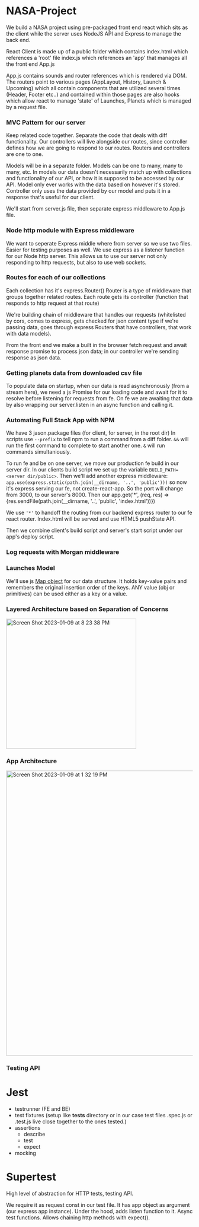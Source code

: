 # NASA-Project

We build a NASA project using pre-packaged front end react which sits as the client while the server uses NodeJS API and Express to manage the back end.

React Client is made up of a public folder which contains index.html which references a 'root' file index.js which references an 'app' that manages all the front end App.js

App.js contains sounds and router references which is rendered via DOM. The routers point to various pages (AppLayout, History, Launch & Upcoming) which all contain components that are utilized several times (Header, Footer etc..) and contained within those pages are also hooks which allow react to manage 'state' of Launches, Planets which is managed by a request file.


### MVC Pattern for our server

Keep related code together. Separate the code that deals with diff functionality.
Our controllers will live alongside our routes, since controller defines how we are going to respond to our routes. Routers and controllers are one to one.

Models will be in a separate folder. Models can be one to many, many to many, etc. In models our data doesn't necessarily match up with collections and functionality of our API, or how it is supposed to be accessed by our API. Model only ever works with the data based on however it's stored. Controller only uses the data provided by our model and puts it in a response that's useful for our client.

We'll start from server.js file, then separate express middleware to App.js file.

### Node http module with Express middleware

We want to seperate Express middle where from server so we use two files. Easier for testing purposes as well.
We use express as a listener function for our Node http server. This allows us to use our server not only responding to http requests, but also to use web sockets.

### Routes for each of our collections

Each collection has it's express.Router()
Router is a type of middleware that groups together related routes.
Each route gets its controller (function that responds to http request at that route)

We're building chain of middleware that handles our requests (whitelisted by cors, comes to express, gets checked for json content type if we're passing data, goes through express Routers that have controllers, that work with data models).

From the front end we make a built in the browser fetch request and await response promise to process json data; in our controller we're sending response as json data.

### Getting planets data from downloaded csv file

To populate data on startup, when our data is read asynchronously (from a stream here), we need a js Promise for our loading code and await for it to resolve before listening for requests from fe. On fe we are awaiting that data by also wrapping our server.listen in an async function and calling it.

### Automating Full Stack App with NPM

We have 3 jason.package files (for client, for server, in the root dir)
In scripts use 
`--prefix` to tell npm to run a command from a diff folder.
`&&` will run the first command to complete to start another one.
`&` will run commands simultaniously.

To run fe and be on one server, we move our production fe build in our server dir. In our clients build script we set up the variable `BUILD_PATH=<server dir/public>`.
Then we'll add another express middleware: 
`app.use(express.static(path.join(__dirname, '..', 'public')))`
so now it's express serving our fe, not create-react-app. So the port will change from 3000, to our server's 8000.
Then our app.get('*', (req, res) => {res.sendFile(path.join(__dirname, '..', 'public', 'index.html'))})

We use `'*'` to handoff the routing from our backend express router to our fe react router. Index.html will be served and use HTML5 pushState API.

Then we combine client's build script and server's start script under our app's deploy script.

### Log requests with Morgan middleware

### Launches Model

We'll use js [Map object](https://developer.mozilla.org/en-US/docs/Web/JavaScript/Reference/Global_Objects/Map) for our data structure. It holds key-value pairs and remembers the original insertion order of the keys. ANY value (obj or primitives) can be used either as a key or a value.

### Layered Architecture based on Separation of Concerns

<img width="351" alt="Screen Shot 2023-01-09 at 8 23 38 PM" src="https://user-images.githubusercontent.com/81769855/211454893-57249917-8dc1-47e5-afda-d74c2843cdb5.png">

### App Architecture

<img width="769" alt="Screen Shot 2023-01-09 at 1 32 19 PM" src="https://user-images.githubusercontent.com/81769855/211930491-fcbc212f-fe60-4897-b4d1-2ba5f6d5f5b7.png">

### Testing API

# Jest

- testrunner (FE and BE)
- test fixtures (setup like __tests__ directory or in our case test files .spec.js or .test.js live close together to the ones tested.)
- assertions
  - describe
  - test
  - expect
- mocking

# Supertest

High level of abstraction for HTTP tests, testing API.

We require it as request const in our test file. It has app object as argument (our express app instance). Under the hood, adds listen function to it. Async test functions. Allows chaining http methods with expect().




